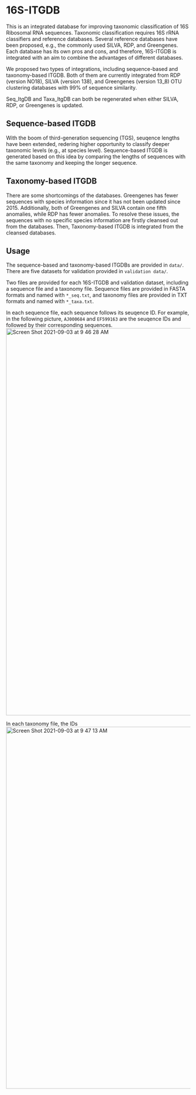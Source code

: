 # 16S-ITGDB
This is an integrated database for improving taxonomic classification of 16S Ribosomal RNA sequences. Taxonomic classification requires 16S rRNA classifiers and reference databases. Several reference databases have been proposed, e.g., the commonly used SILVA, RDP, and Greengenes. Each database has its own pros and cons, and therefore, 16S-ITGDB is integrated with an aim to combine the advantages of different databases.

We proposed two types of integrations, including sequence-based and taxonomy-based ITGDB. Both of them are currently integrated from RDP (version NO18), SILVA (version 138), and Greengenes (version 13_8) OTU clustering databases with 99% of sequence similarity. 

Seq_ItgDB and Taxa_ItgDB can both be regenerated when either SILVA, RDP, or Greengenes is updated.

## Sequence-based ITGDB
With the boom of third-generation sequencing (TGS), seuqence lengths have been extended, redering higher opportunity to classify deeper taxonomic levels (e.g., at species level). Sequence-based ITGDB is generated based on this idea by comparing the lengths of sequences with the same taxonomy and keeping the longer sequence.

## Taxonomy-based ITGDB
There are some shortcomings of the databases. Greengenes has fewer sequences with species information since it has not been updated since 2015. Additionally, both of Greengenes and SILVA contain one fifth anomalies, while RDP has fewer anomalies. To resolve these issues, the sequences with no specific species information are firstly cleansed out from the databases. Then, Taxonomy-based ITGDB is integrated from the cleansed databases.

## Usage
The sequence-based and taxonomy-based ITGDBs are provided in ```data/```.
There are five datasets for validation provided in ```validation data/```.

Two files are provided for each 16S-ITGDB and validation dataset, including a sequence file and a taxonomy file. Sequence files are provided in FASTA formats and named with ```*_seq.txt```, and taxonomy files are provided in TXT formats and named with ```*_taxa.txt```.

In each sequence file, each sequence follows its seuqence ID. For example, in the following picture, ```AJ000684``` and ```EF599163``` are the seuqence IDs and followed by their corresponding sequences.
<img width="1057" alt="Screen Shot 2021-09-03 at 9 46 28 AM" src="https://user-images.githubusercontent.com/47639979/131938695-b98a4a4b-2040-4985-a507-8fcb8ae825df.png">


In each taxonomy file, the IDs 
<img width="988" alt="Screen Shot 2021-09-03 at 9 47 13 AM" src="https://user-images.githubusercontent.com/47639979/131938704-5d3b3e9f-b637-4358-bc6f-79f2c199c048.png">




